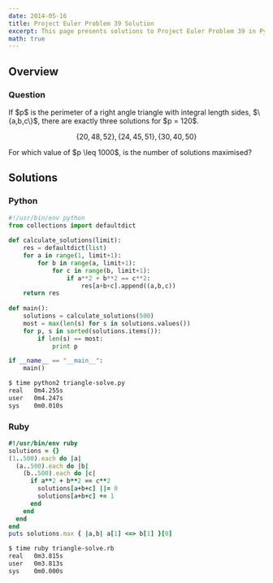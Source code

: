 ```yaml
---
date: 2014-05-16
title: Project Euler Problem 39 Solution
excerpt: This page presents solutions to Project Euler Problem 39 in Python and Ruby.
math: true
---
```



## Overview


### Question

<p>
If $p$ is the perimeter of a right angle triangle with integral length sides, $\{a,b,c\}$, there are exactly three solutions for $p = 120$.
</p>

$$\{20,48,52\}, \{24,45,51\}, \{30,40,50\}$$

<p>
For which value of $p \leq 1000$, is the number of solutions maximised?
</p>






## Solutions

### Python

```python
#!/usr/bin/env python
from collections import defaultdict
        
def calculate_solutions(limit):
    res = defaultdict(list)
    for a in range(1, limit+1):
        for b in range(a, limit+1):
            for c in range(b, limit+1):
                if a**2 + b**2 == c**2:
                    res[a+b+c].append((a,b,c))
    return res
            
def main():
    solutions = calculate_solutions(500)
    most = max(len(s) for s in solutions.values())
    for p, s in sorted(solutions.items()):
        if len(s) == most:
            print p

if __name__ == "__main__":
    main()
```


```bash
$ time python2 triangle-solve.py
real   0m4.255s
user   0m4.247s
sys    0m0.010s
```



### Ruby

```ruby
#!/usr/bin/env ruby
solutions = {}
(1..500).each do |a|
  (a..500).each do |b|
    (b..500).each do |c|
      if a**2 + b**2 == c**2
        solutions[a+b+c] ||= 0
        solutions[a+b+c] += 1
      end
    end
  end
end
puts solutions.max { |a,b| a[1] <=> b[1] }[0]
```


```bash
$ time ruby triangle-solve.rb
real   0m3.815s
user   0m3.813s
sys    0m0.000s
```


